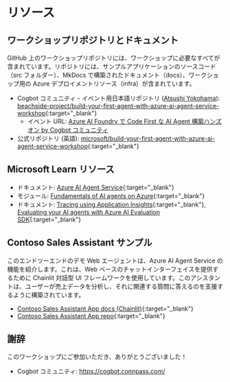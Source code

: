 # リソース

## ワークショップリポジトリとドキュメント

GitHub 上のワークショップリポジトリには、ワークショップに必要なすべてが含まれています。リポジトリには、サンプルアプリケーションのソースコード（src フォルダー）、MkDocs で構築されたドキュメント（docs）、ワークショップ用の Azure デプロイメントリソース（infra）が含まれています。

* Cogbot コミュニティ - イベント用日本語リポジトリ ([Atsushi Yokohama](https://x.com/BEACH_SIDE)): [beachside-project/build-your-first-agent-with-azure-ai-agent-service-workshop](https://github.com/beachside-project/build-your-first-agent-with-azure-ai-agent-service-workshop){:target="_blank"}
  * イベント URL: [Azure AI Foundry で Code First な AI Agent 構築ハンズオン by Cogbot コミュニティ](https://cogbot.connpass.com/event/353275/)
* 公式リポジトリ (英語): [microsoft/build-your-first-agent-with-azure-ai-agent-service-workshop](https://github.com/microsoft/build-your-first-agent-with-azure-ai-agent-service-workshop){:target="_blank"}

## Microsoft Learn リソース

* ドキュメント: [Azure AI Agent Service](https://learn.microsoft.com/azure/ai-services/agents/){:target="_blank"}
* モジュール: [Fundamentals of AI agents on Azure](https://learn.microsoft.com/training/modules/ai-agent-fundamentals/){:target="_blank"}
* ドキュメント: [Tracing using Application Insights](https://learn.microsoft.com/azure/ai-services/agents/concepts/tracing){:target="_blank"}, [Evaluating your AI agents with Azure AI Evaluation SDK](https://learn.microsoft.com/azure/ai-foundry/how-to/develop/agent-evaluate-sdk){:target="_blank"}

## Contoso Sales Assistant サンプル

このエンドツーエンドのデモ Web エージェントは、Azure AI Agent Service の機能を紹介します。これは、Web ベースのチャットインターフェイスを提供するために Chainlit 対話型 UI フレームワークを使用しています。このアシスタントは、ユーザーが売上データを分析し、それに関連する質問に答えるのを支援するように構築されています。

* [Contoso Sales Assistant App docs (Chainlit)](https://azure-samples.github.io/contoso-sales-azure-openai-assistants-api/){:target="_blank"}
* [Contoso Sales Assistant App repo](https://github.com/Azure-Samples/contoso-sales-azure-openai-assistants-api){:target="_blank"}

## 謝辞

このワークショップにご参加いただき、ありがとうございました！

* Cogbot コミュニティ: <https://cogbot.connpass.com/>
